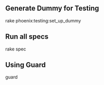 ## Generate Dummy for Testing

rake phoenix:testing:set_up_dummy

## Run all specs

rake spec

## Using Guard

guard